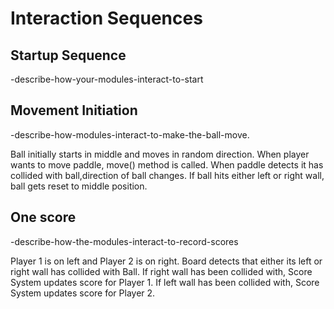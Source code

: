 # Interaction Sequences

## Startup Sequence

-describe-how-your-modules-interact-to-start

## Movement Initiation

-describe-how-modules-interact-to-make-the-ball-move.

Ball initially starts in middle and moves in random direction.
When player wants to move paddle, move() method is called.
When paddle detects it has collided with ball,direction of ball changes.
If ball hits either left or right wall, ball gets reset to middle position.

## One score

-describe-how-the-modules-interact-to-record-scores

Player 1 is on left and Player 2 is on right.
Board detects that either its left or right wall has collided with Ball.
If right wall has been collided with, Score System updates score for Player 1.
If left wall has been collided with, Score System updates score for Player 2.
